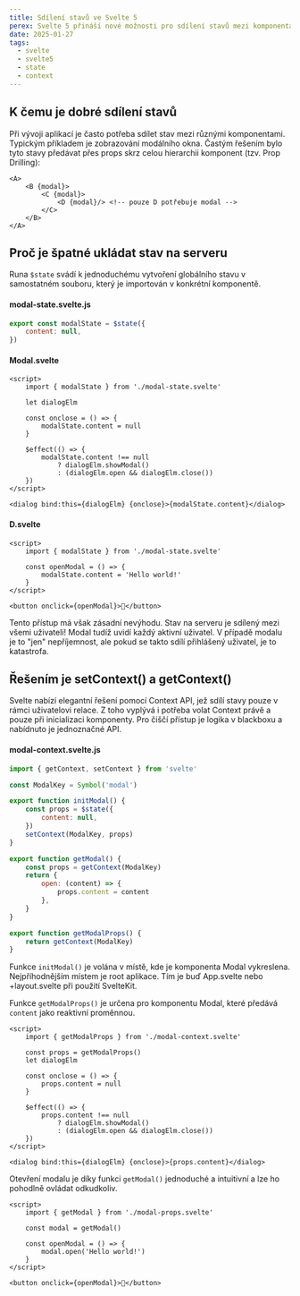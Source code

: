 ```yaml
---
title: Sdílení stavů ve Svelte 5
perex: Svelte 5 přináší nové možnosti pro sdílení stavů mezi komponentami. Díky Context API a runám už nemusíme používat prop drilling nebo globální stavy.
date: 2025-01-27
tags:
  - svelte
  - svelte5
  - state
  - context
---
```


## K čemu je dobré sdílení stavů

Při vývoji aplikací je často potřeba sdílet stav mezi různými komponentami. Typickým příkladem je zobrazování
modálního okna. Častým řešením bylo tyto stavy předávat přes props skrz celou hierarchii komponent (tzv. Prop
Drilling):

```svelte
<A>
    <B {modal}>
        <C {modal}>
            <D {modal}/> <!-- pouze D potřebuje modal -->
        </C>
    </B>
</A>
```

## Proč je špatné ukládat stav na serveru

Runa `$state` svádí k jednoduchému vytvoření globálního stavu v samostatném souboru, který je importován v konkrétní
komponentě.

#### modal-state.svelte.js
```js
export const modalState = $state({
    content: null,
})
```

#### Modal.svelte
```svelte
<script>
    import { modalState } from './modal-state.svelte'

    let dialogElm

    const onclose = () => {
        modalState.content = null
    }

    $effect(() => {
        modalState.content !== null
            ? dialogElm.showModal()
            : (dialogElm.open && dialogElm.close())
    })
</script>

<dialog bind:this={dialogElm} {onclose}>{modalState.content}</dialog>
```

#### D.svelte
```svelte
<script>
    import { modalState } from './modal-state.svelte'
    
    const openModal = () => {
        modalState.content = 'Hello world!'
    }
</script>

<button onclick={openModal}>👋</button>
```

Tento přístup má však zásadní nevýhodu. Stav na serveru je sdílený mezi všemi uživateli! Modal tudíž uvidí každý aktivní
uživatel. V případě modalu je to "jen" nepříjemnost, ale pokud se takto sdílí přihlášený uživatel, je to katastrofa.

## Řešením je setContext() a getContext()

Svelte nabízí elegantní řešení pomocí Context API, jež sdílí stavy pouze v rámci uživatelovi relace. Z toho vyplývá i potřeba
volat Context právě a pouze při inicializaci komponenty. Pro čiščí přístup je logika v blackboxu a nabídnuto je jednoznačné API.

#### modal-context.svelte.js
```js
import { getContext, setContext } from 'svelte'

const ModalKey = Symbol('modal')

export function initModal() {
    const props = $state({
        content: null,
    })
    setContext(ModalKey, props)
}

export function getModal() {
    const props = getContext(ModalKey)
    return {
        open: (content) => {
            props.content = content
        },
    }
}

export function getModalProps() {
    return getContext(ModalKey)
}
```

Funkce `initModal()` je volána v místě, kde je komponenta Modal vykreslena. Nejpříhodnějším místem je root aplikace.
Tím je buď App.svelte nebo +layout.svelte při použití SvelteKit.

Funkce `getModalProps()` je určena pro komponentu Modal, které předává `content` jako reaktivní proměnnou.
```svelte
<script>
    import { getModalProps } from './modal-context.svelte'

    const props = getModalProps()
    let dialogElm

    const onclose = () => {
        props.content = null
    }

    $effect(() => {
        props.content !== null
            ? dialogElm.showModal()
            : (dialogElm.open && dialogElm.close())
    })
</script>

<dialog bind:this={dialogElm} {onclose}>{props.content}</dialog>
```

Otevření modalu je díky funkci `getModal()` jednoduché a intuitivní a lze ho pohodlně ovládat odkudkoliv.

```svelte
<script>
    import { getModal } from './modal-props.svelte'

    const modal = getModal()

    const openModal = () => {
        modal.open('Hello world!')
    }
</script>

<button onclick={openModal}>👋</button>
```
